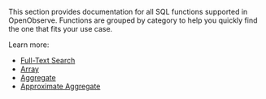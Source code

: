 This section provides documentation for all SQL functions supported in OpenObserve. Functions are grouped by category to help you quickly find the one that fits your use case.

Learn more: 

- [Full-Text Search](../sql-functions/full-text-search/)
- [Array](../sql-functions/array)
- [Aggregate](../sql-functions/aggregate)
- [Approximate Aggregate](../sql-functions/approximate-aggregate)  